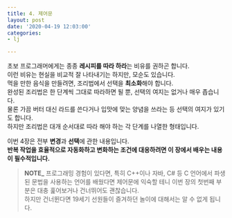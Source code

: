 ```yaml
---
title: 4. 제어문
layout: post
date: '2020-04-19 12:03:00'
categories:
- lj

---
```


초보 프로그래머에게는 종종 **레시피를 따라 하라**는 비유를 권하곤 합니다.  
이런 비유는 현실을 비교적 잘 나타내기는 하지만, 모순도 있습니다.  
먹을 만한 음식을 만들려면, 조리법에서 선택을 **최소화**해야 합니다.  
완성된 조리법은 한 단계씩 그대로 따라하면 될 뿐, 선택의 여지는 없거나 매우 좁습니다.  
물론 가끔 버터 대신 라드를 쓴다거나 입맛에 맞는 양념을 쓰라는 등 선택의 여지가 있기도 합니다.  
하지만 조리법은 대개 순서대로 따라 해야 하는 각 단계를 나열한 형태입니다.

이번 4장은 전부 **변경**과 **선택**에 관한 내용입니다.  
**반복 작업을 효율적으로 자동화하고 변화하는 조건에 대응하려면 이 장에서 배우는 내용이 필수적입니다.**

> **NOTE_** 프로그래밍 경험이 있다면, 특히 C++이나 자바, C# 등 C 언어에서 파생된 문법을 사용하는 언어를 배웠다면 제어문에 익숙할 테니 이번 장의 첫번째 부분은 대충 훑어보거나 건너뛰어도 괜찮습니다.  
> 하지만 건너뛴다면 19세기 선원들이 즐겨하던 놀이에 대해서는 알 수 없게 됩니다.